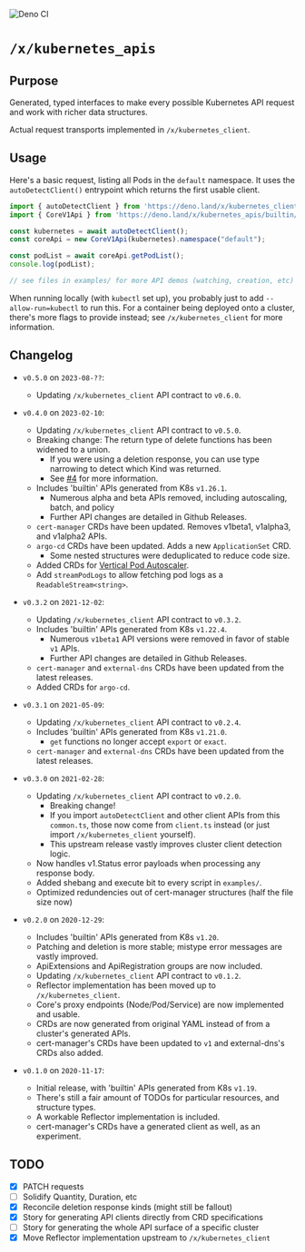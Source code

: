 ![Deno CI](https://github.com/danopia/deno-kubernetes_apis/workflows/CI/badge.svg?branch=main)

# `/x/kubernetes_apis`

## Purpose

Generated, typed interfaces to make every possible Kubernetes API request and work with richer data structures.

Actual request transports implemented in `/x/kubernetes_client`.

## Usage

Here's a basic request, listing all Pods in the `default` namespace.
It uses the `autoDetectClient()` entrypoint which returns the first usable client.

```ts
import { autoDetectClient } from 'https://deno.land/x/kubernetes_client@v0.6.0/mod.ts';
import { CoreV1Api } from 'https://deno.land/x/kubernetes_apis/builtin/core@v1/mod.ts';

const kubernetes = await autoDetectClient();
const coreApi = new CoreV1Api(kubernetes).namespace("default");

const podList = await coreApi.getPodList();
console.log(podList);

// see files in examples/ for more API demos (watching, creation, etc)
```

When running locally (with `kubectl` set up), you probably just to add `--allow-run=kubectl` to run this.
For a container being deployed onto a cluster, there's more flags to provide instead;
see `/x/kubernetes_client` for more information.

## Changelog

* `v0.5.0` on `2023-08-??`:
  * Updating `/x/kubernetes_client` API contract to `v0.6.0`.

* `v0.4.0` on `2023-02-10`:
  * Updating `/x/kubernetes_client` API contract to `v0.5.0`.
  * Breaking change: The return type of delete functions has been widened to a union.
    * If you were using a deletion response, you can use type narrowing to detect which Kind was returned.
    * See [#4](https://github.com/cloudydeno/deno-kubernetes_apis/issues/4) for more information.
  * Includes 'builtin' APIs generated from K8s `v1.26.1`.
    * Numerous alpha and beta APIs removed, including autoscaling, batch, and policy
    * Further API changes are detailed in Github Releases.
  * `cert-manager` CRDs have been updated. Removes v1beta1, v1alpha3, and v1alpha2 APIs.
  * `argo-cd` CRDs have been updated. Adds a new `ApplicationSet` CRD.
    * Some nested structures were deduplicated to reduce code size.
  * Added CRDs for [Vertical Pod Autoscaler](https://github.com/kubernetes/autoscaler/tree/master/vertical-pod-autoscaler).
  * Add `streamPodLogs` to allow fetching pod logs as a `ReadableStream<string>`.

* `v0.3.2` on `2021-12-02`:
  * Updating `/x/kubernetes_client` API contract to `v0.3.2`.
  * Includes 'builtin' APIs generated from K8s `v1.22.4`.
    * Numerous `v1beta1` API versions were removed in favor of stable `v1` APIs.
    * Further API changes are detailed in Github Releases.
  * `cert-manager` and `external-dns` CRDs have been updated from the latest releases.
  * Added CRDs for `argo-cd`.

* `v0.3.1` on `2021-05-09`:
  * Updating `/x/kubernetes_client` API contract to `v0.2.4`.
  * Includes 'builtin' APIs generated from K8s `v1.21.0`.
    * `get` functions no longer accept `export` or `exact`.
  * `cert-manager` and `external-dns` CRDs have been updated from the latest releases.

* `v0.3.0` on `2021-02-28`:
  * Updating `/x/kubernetes_client` API contract to `v0.2.0`.
    * Breaking change!
    * If you import `autoDetectClient` and other client APIs from this `common.ts`,
      those now come from `client.ts` instead
      (or just import `/x/kubernetes_client` yourself).
    * This upstream release vastly improves cluster client detection logic.
  * Now handles v1.Status error payloads when processing any response body.
  * Added shebang and execute bit to every script in `examples/`.
  * Optimized redundencies out of cert-manager structures (half the file size now)

* `v0.2.0` on `2020-12-29`:
  * Includes 'builtin' APIs generated from K8s `v1.20`.
  * Patching and deletion is more stable; mistype error messages are vastly improved.
  * ApiExtensions and ApiRegistration groups are now included.
  * Updating `/x/kubernetes_client` API contract to `v0.1.2`.
  * Reflector implementation has been moved up to `/x/kubernetes_client`.
  * Core's proxy endpoints (Node/Pod/Service) are now implemented and usable.
  * CRDs are now generated from original YAML instead of from a cluster's generated APIs.
  * cert-manager's CRDs have been updated to `v1` and external-dns's CRDs also added.

* `v0.1.0` on `2020-11-17`:
  * Initial release, with 'builtin' APIs generated from K8s `v1.19`.
  * There's still a fair amount of TODOs for particular resources, and structure types.
  * A workable Reflector implementation is included.
  * cert-manager's CRDs have a generated client as well, as an experiment.

## TODO

* [x] PATCH requests
* [ ] Solidify Quantity, Duration, etc
* [x] Reconcile deletion response kinds (might still be fallout)
* [x] Story for generating API clients directly from CRD specifications
* [ ] Story for generating the whole API surface of a specific cluster
* [x] Move Reflector implementation upstream to `/x/kubernetes_client`
